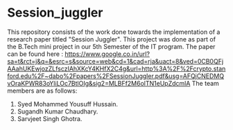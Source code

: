 # Session_juggler
This repository consists of the work done towards the implementation of a research paper titled "Session Juggler". This project 
was done as part of the B.Tech mini project in our 5th Semester of the IT program. 
The paper can be found here : 
https://www.google.co.in/url?sa=t&rct=j&q=&esrc=s&source=web&cd=1&cad=rja&uact=8&ved=0CB0QFjAAahUKEwjozZLfsczIAhXKcY4KHfX2C4g&url=http%3A%2F%2Fcrypto.stanford.edu%2F~dabo%2Fpapers%2FSessionJuggler.pdf&usg=AFQjCNEDMQvOraKPWR83oYliLOc7BtlOIg&sig2=MLBFf2M6olTN1eUpZdcmlA
The team members are as follows:
1. Syed Mohammed Yousuff Hussain.
2. Sugandh Kumar Chaudhary.
3. Sarvjeet Singh Ghotra.
